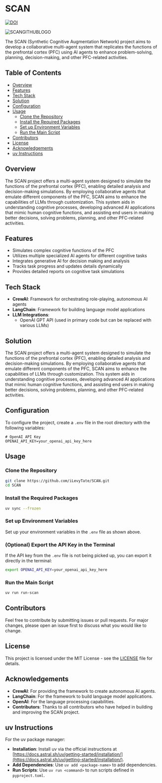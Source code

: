 # SCAN

[![DOI](https://zenodo.org/badge/802333022.svg)](https://doi.org/10.5281/zenodo.14052884)

![SCANGITHUBLOGO](https://github.com/user-attachments/assets/eca90256-2974-44e3-b7b3-e44798d2b482)

The SCAN (Synthetic Cognitive Augmentation Network) project aims to develop a collaborative multi-agent system that replicates the functions of the prefrontal cortex (PFC) using AI agents to enhance problem-solving, planning, decision-making, and other PFC-related activities.

## Table of Contents

- [Overview](#overview)
- [Features](#features)
- [Tech Stack](#tech-stack)
- [Solution](#solution)
- [Configuration](#configuration)
- [Usage](#usage)
  - [Clone the Repository](#clone-the-repository)
  - [Install the Required Packages](#install-the-required-packages)
  - [Set up Environment Variables](#set-up-environment-variables)
  - [Run the Main Script](#run-the-main-script)
- [Contributors](#contributors)
- [License](#license)
- [Acknowledgements](#acknowledgements)
- [uv Instructions](#uv-instruction)

## Overview

The SCAN project offers a multi-agent system designed to simulate the functions of the prefrontal cortex (PFC), enabling detailed analysis and decision-making simulations. By employing collaborative agents that emulate different components of the PFC, SCAN aims to enhance the capabilities of LLMs through customization. This system aids in understanding cognitive processes, developing advanced AI applications that mimic human cognitive functions, and assisting end users in making better decisions, solving problems, planning, and other PFC-related activities.

## Features

- Simulates complex cognitive functions of the PFC
- Utilizes multiple specialized AI agents for different cognitive tasks
- Integrates generative AI for decision making and analysis
- Tracks task progress and updates details dynamically
- Provides detailed reports on cognitive task simulations

## Tech Stack

- **CrewAI**: Framework for orchestrating role-playing, autonomous AI agents
- **LangChain**: Framework for building language model applications
- **LLM Integrations**:
  - OpenAI GPT API (used in primary code but can be replaced with various LLMs)

## Solution

The SCAN project offers a multi-agent system designed to simulate the functions of the prefrontal cortex (PFC), enabling detailed analysis and decision-making simulations. By employing collaborative agents that emulate different components of the PFC, SCAN aims to enhance the capabilities of LLMs through customization. This system aids in understanding cognitive processes, developing advanced AI applications that mimic human cognitive functions, and assisting end users in making better decisions, solving problems, planning, and other PFC-related activities.

## Configuration

To configure the project, create a `.env` file in the root directory with the following variables:

```env
# OpenAI API Key
OPENAI_API_KEY=your_openai_api_key_here
```

## Usage

### Clone the Repository

```bash
git clone https://github.com/iLevyTate/SCAN.git
cd SCAN
```

### Install the Required Packages

```bash
uv sync --frozen
```

### Set up Environment Variables

Set up your environment variables in the `.env` file as shown above.

### (Optional) Export the API Key in the Terminal

If the API key from the `.env` file is not being picked up, you can export it directly in the terminal:

```bash
export OPENAI_API_KEY=your_openai_api_key_here
```

### Run the Main Script

```bash
uv run run-scan
```

## Contributors

Feel free to contribute by submitting issues or pull requests. For major changes, please open an issue first to discuss what you would like to change.

## License

This project is licensed under the MIT License - see the [LICENSE](LICENSE) file for details.

## Acknowledgements

- **CrewAI**: For providing the framework to create autonomous AI agents.
- **LangChain**: For the framework to build language model applications.
- **OpenAI**: For the language processing capabilities.
- **Contributors**: Thanks to all contributors who have helped in building and improving the SCAN project.

## uv Instructions

For the uv package manager:

- **Installation**: Install uv via the official instructions at [https://docs.astral.sh/uv/getting-started/installation/](https://docs.astral.sh/uv/getting-started/installation/).
- **Add Dependencies**: Use `uv add <package-name>` to add dependencies.
- **Run Scripts**: Use `uv run <command>` to run scripts defined in `pyproject.toml`.
